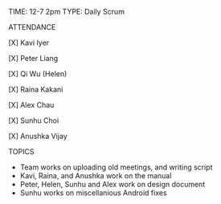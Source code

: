 TIME: 12-7 2pm
TYPE: Daily Scrum

ATTENDANCE

[X] Kavi Iyer

[X] Peter Liang

[X] Qi Wu (Helen)

[X] Raina Kakani

[X] Alex Chau 

[X] Sunhu Choi

[X] Anushka Vijay

TOPICS
- Team works on uploading old meetings, and writing script
- Kavi, Raina, and Anushka work on the manual
- Peter, Helen, Sunhu and Alex work on design document
- Sunhu works on miscellanious Android fixes
